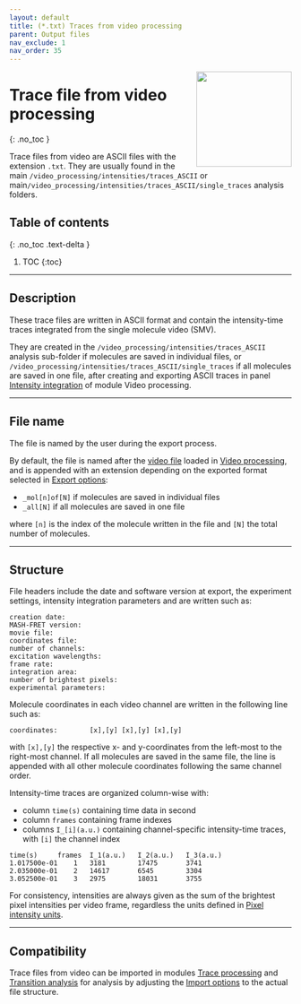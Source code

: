 ```yaml
---
layout: default
title: (*.txt) Traces from video processing
parent: Output files
nav_exclude: 1
nav_order: 35
---
```


<img src="../assets/images/logos/logo-output-files_400px.png" width="170" style="float:right; margin-left: 15px;"/>

# Trace file from video processing
{: .no_toc }

Trace files from video are ASCII files with the extension `.txt`. They are usually found in the main `/video_processing/intensities/traces_ASCII` or main`/video_processing/intensities/traces_ASCII/single_traces` analysis folders.

## Table of contents
{: .no_toc .text-delta }

1. TOC
{:toc}


---

## Description

These trace files are written in ASCII format and contain the intensity-time traces integrated from the single molecule video (SMV).

They are created in the `/video_processing/intensities/traces_ASCII` analysis sub-folder if molecules are saved in individual files, or `/video_processing/intensities/traces_ASCII/single_traces` if all molecules are saved in one file, after creating and exporting ASCII traces in panel 
[Intensity integration](../video-processing/panels/panel-intensity-integration.html#create-and-export-intensity-time-traces) of module Video processing.


---

## File name

The file is named by the user during the export process.

By default, the file is named after the <u>video file</u> loaded in 
[Video processing](../video-processing.html), and is appended with an extension depending on the exported format selected in 
[Export options](../video-processing/functionalities/set-export-options.html):
* `_mol[n]of[N]` if molecules are saved in individual files
* `_all[N]` if all molecules are saved in one file

where `[n]` is the index of the molecule written in the file and `[N]` the total number of molecules.


---

## Structure

File headers include the date and software version at export, the experiment settings, intensity integration parameters and are written such as:

```
creation date:
MASH-FRET version:
movie file:
coordinates file:
number of channels:
excitation wavelengths:
frame rate:
integration area:
number of brightest pixels:
experimental parameters: 
```

Molecule coordinates in each video channel are written in the following line such as:

```
coordinates:		[x],[y]	[x],[y]	[x],[y]
```

with `[x],[y]` the respective x- and y-coordinates from the left-most to the right-most channel.
If all molecules are saved in the same file, the line is appended with all other molecule coordinates following the same channel order.

Intensity-time traces are organized column-wise with:
* column `time(s)` containing time data in second
* column `frames` containing frame indexes
* columns `I_[i](a.u.)` containing channel-specific intensity-time traces, with `[i]` the channel index

```
time(s)		frames	I_1(a.u.)	I_2(a.u.)	I_3(a.u.)
1.017500e-01	1	3181		17475		3741
2.035000e-01	2	14617		6545		3304
3.052500e-01	3	2975		18031		3755
```

For consistency, intensities are always given as the sum of the brightest pixel intensities per video frame, regardless the units defined in
[Pixel intensity units](../video-processing/panels/panel-plot.html#pixel-intensity-units).


---

## Compatibility

Trace files from video can be imported in modules 
[Trace processing](../trace-processing/workflow.html#import-single-molecule-data) and 
[Transition analysis](../transition-analysis/workflow.html#import-single-molecule-data) for analysis by adjusting the 
[Import options](../trace-processing/functionalities/set-import-options.html) to the actual file structure.
